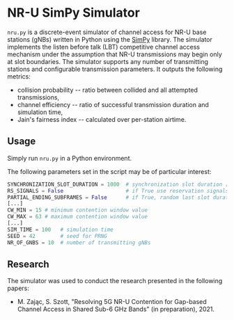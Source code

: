# NR-U SimPy Simulator

`nru.py` is a discrete-event simulator of channel access for NR-U base stations (gNBs) written in Python using the [SimPy](https://simpy.readthedocs.io/en/latest/) library. The simulator implements the listen before talk (LBT) competitive channel access mechanism under the assumption that NR-U transmissions may begin only at slot boundaries. The simulator supports any number of transmitting stations and configurable transmission parameters. It outputs the following metrics:

- collision probability -- ratio between collided and all attempted transmissions,
- channel efficiency -- ratio of successful transmission duration and simulation time,
- Jain's fairness index -- calculated over per-station airtime.

## Usage

Simply run `nru.py` in a Python environment. 

The following parameters set in the script may be of particular interest:

```python
SYNCHRONIZATION_SLOT_DURATION = 1000  # synchronization slot duration [us]
RS_SIGNALS = False                    # if True use reservation signals else gap 
PARTIAL_ENDING_SUBFRAMES = False      # if True, random last slot duration (1-14 OFDM symbols)
[...]
CW_MIN = 15 # minimum contention window value
CW_MAX = 63 # maximum contention window value
[...]
SIM_TIME = 100   # simulation time
SEED = 42        # seed for PRNG
NR_OF_GNBS = 10  # number of transmitting gNBs
```

## Research

The simulator was used to conduct the research presented in the following papers:

- M. Zając, S. Szott, "Resolving 5G NR-U Contention for Gap-based Channel Access in Shared Sub-6 GHz Bands" (in preparation), 2021.

